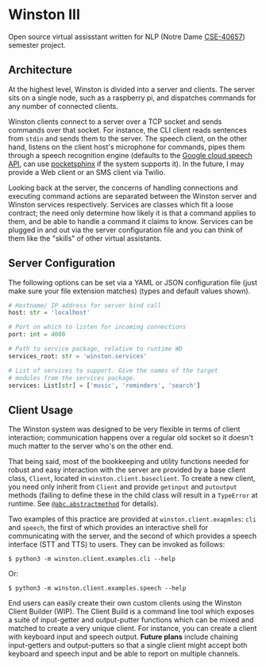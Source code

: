 # Winston III

Open source virtual assisstant written for NLP (Notre Dame
[CSE-40657][class site]) semester project.

## Architecture

At the highest level, Winston is divided into a server and clients.
The server sits on a single node, such as a raspberry pi, and
dispatches commands for any number of connected clients.

Winston clients connect to a server over a TCP socket and sends
commands over that socket. For instance, the CLI client reads
sentences from `stdin` and sends them to the server. The speech
client, on the other hand, listens on the client host's microphone
for commands, pipes them through a speech recognition engine
(defaults to the [Google cloud speech API][google speech], can use
[pocketsphinx][pocketsphinx] if the system supports it). In the
future, I may provide a Web client or an SMS client via Twilio.

Looking back at the server, the concerns of handling connections
and executing command actions are separated between the Winston
server and Winston services respectively. Services are classes
which fit a loose contract; the need only determine how likely it
is that a command applies to them, and be able to handle a command
it claims to know. Services can be plugged in and out via the
server configuration file and you can think of them like the
"skills" of other virtual assistants.


## Server Configuration

The following options can be set via a YAML or JSON configuration
file (just make sure your file extension matches) (types and
default values shown).

```python
# Hostname/ IP address for server bind call
host: str = 'localhost'

# Port on which to listen for incoming connections
port: int = 4000

# Path to service package, relative to runtime WD
services_root: str = 'winston.services'

# List of services to support. Give the names of the target
# modules from the services package.
services: List[str] = ['music', 'reminders', 'search']
```

## Client Usage

The Winston system was designed to be very flexible in terms of
client interaction; communication happens over a regular old socket
so it doesn't much matter to the server who's on the other end.

That being said, most of the bookkeeping and utility functions
needed for robust and easy interaction with the server are
provided by a base client class, `Client`, located in
`winston.client.baseclient`. To create a new client, you need only
inherit from `Client` and provide `getinput` and `putoutput`
methods (failing to define these in the child class will result in
a `TypeError` at runtime. See [`@abc.abstractmethod`][abstract] for
details).

Two examples of this practice are provided at
`winston.client.exapmles`: `cli` and `speech`, the first of which
provides an interactive shell for communicating with the server,
and the second of which provides a speech interface (STT and TTS)
to users. They can be invoked as follows:

```
$ python3 -m winston.client.examples.cli --help
```

Or:


```
$ python3 -m winston.client.examples.speech --help
```

End users can easily create their own custom clients using the
Winston Client Builder (WIP). The Client Build is a command line
tool which exposes a suite of input-getter and output-putter
functions which can be mixed and matched to create a very unique
client. For instance, you can create a client with keyboard input
and speech output. **Future plans** include chaining input-getters
and output-putters so that a single client might accept both
keyboard and speech input and be able to report on multiple
channels.

[class site]: https://www3.nd.edu/~dchiang/teaching/nlp/2017
[google speech]: https://cloud.google.com/speech
[pocketsphinx]: http://www.speech.cs.cmu.edu/pocketsphinx
[abstract]: https://docs.python.org/3/library/abc.html?highlight=abstractmethod#abc.abstractmethod
